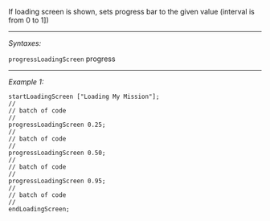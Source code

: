 If loading screen is shown, sets progress bar to the given value (interval is from 0 to 1])


---
*Syntaxes:*

`progressLoadingScreen` progress

---
*Example 1:*

```sqf
startLoadingScreen ["Loading My Mission"];
// 
// batch of code
// 
progressLoadingScreen 0.25;
// 
// batch of code
// 
progressLoadingScreen 0.50;
// 
// batch of code
// 
progressLoadingScreen 0.95;
// 
// batch of code
// 
endLoadingScreen;
```